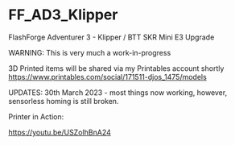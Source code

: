 # FF_AD3_Klipper
FlashForge Adventurer 3 - Klipper / BTT SKR Mini E3 Upgrade

WARNING: This is very much a work-in-progress

3D Printed items will be shared via my Printables account shortly
https://www.printables.com/social/171511-djos_1475/models

UPDATES:
30th March 2023 - most things now working, however, sensorless homing is still broken.

Printer in Action:

https://youtu.be/USZoIhBnA24
